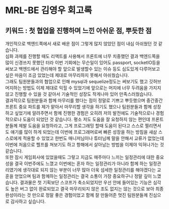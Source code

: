 # MRL-BE 김영우 회고록

## 키워드 : 첫 협업을 진행하며 느낀 아쉬운 점, 뿌듯한 점

개인적으로 백엔드쪽에서 새로 배운 점이 그렇게 많지 않았던 점이 내심 아쉬웠던 것 같습니다.   
심화 과제를 진행할 때도 리액트를 사용해서 프론트에 너무 치중했던 결과 백엔드쪽을 많이 신경쓰지 못했던 터라 이번 기회에는 무슨일이 있어도 passport, socketIO등을 써보고 백엔드에서 관리해야 할 앞으로 발생할수 있는 이슈 등도 심도있게 다루어보고 싶은 마음이 조금 있었는데 제대로 마무리하지 못해서 아쉬웠습니다.  
그래도 팀원분들과의 협업으로 인해 mysql과 sequelize정도는 써보기도 했고 깃허브 머지하는 방법도 이제 제대로 익힐 수 있었기에 앞으로는 머지에 너무 두려움을 가지지 않고 진행할 수 있을 것 같아서 기술적인 성장도 작게나마 있어 만족스러웠습니다.  
결과적으로 팀원분들과 함께 마무리를 했다는 점이 정말로 기쁘고 뿌듯했으며 중간중간 프론트 중요 파트를 제가 맡아서 마무리할 생각을 하기도 했으나 팀원분들과 함께 성장하고 싶었기에 알려주면서 함께 진행한 경험은 오히려 저의 발전에도 기술적으로나 경험적으로나 도움이 되었던 것 같습니다.
평소 저도 도움을 잘 요청하지 않는 편인데 프론트분들께 제발 도움을 요청하라고, 그게 프로그래밍 할때 도움이 된다고 스스로 찔리면서도 얘기를 많이 하게 되었는데 이번에 프로그래머로써 빠른 성장을 하는 방침을 새삼 스스로에게 적용할 수 있었고 한번도 매니저님이나 튜터님께 말을 안해서 교류가 없었는데 이번에 처음으로 헬프를 쳐보기도 하고 항해에서 살아남는 방법을 이제야 익혀나가는 것 같습니다.  
또한 잠시 게임회사에 있었을때도 그렇고 지금도 매주마다 느끼는 일정관리에 대한 중요성을 결국 이번주에도 느꼈고 이번에는 혼자 하는 일정관리가 아니라 함께 하는 일정관리였기에 생각대로 되지 않는 부분이 너무 많아 더욱 섬세한 일정관리를 해야겠다는 교훈을 얻었으며 팀과 함께하는 일정관리는 결국 소통이 가장 중요하구나 정말 깊이 느꼈습니다.
결과물은 첫 기획보단 스코프가 축소되었지만 우선 안에 들어있는 기능은 심각도 높은 버그 없이 완료되었고 결국 마무리되지 않은 조도 없지는 않는 것으로 보아 최종 완성이라는 것 만으로 정말 좋은 경험이었고 함께 잘 만들어준 멋진 팀원분들께 진심으로 감사하고 싶습니다. 





